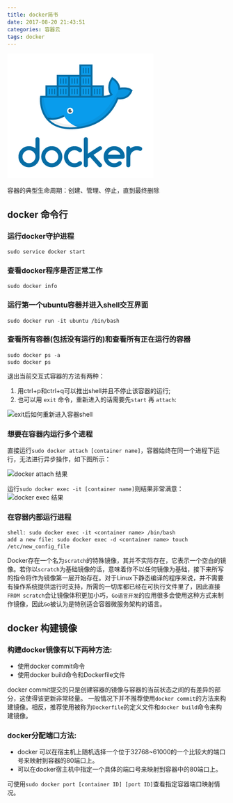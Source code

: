 ```yaml
---
title: docker简书
date: 2017-08-20 21:43:51
categories: 容器云
tags: docker
---
```

![](https://github.com/JasonRen23/imgs/raw/master/docker2.png)

容器的典型生命周期：创建、管理、停止，直到最终删除
<escape><!-- more --></escape>
## docker 命令行

### 运行docker守护进程

```
sudo service docker start
```
### 查看docker程序是否正常工作

```
sudo docker info 
```
### 运行第一个ubuntu容器并进入shell交互界面

```
sudo docker run -it ubuntu /bin/bash
```
### 查看所有容器(包括没有运行的)和查看所有正在运行的容器

```
sudo docker ps -a 
sudo docker ps
```
退出当前交互式容器的方法有两种：

1.  用ctrl+p和ctrl+q可以推出shell并且不停止该容器的运行;
2.  也可以用 `exit` 命令，重新进入的话需要先`start` 再 `attach`:

![exit后如何重新进入容器shell](https://ws1.sinaimg.cn/large/73d640f7gy1ftla1k65jfj20kx044ta4.jpg)

### 想要在容器内运行多个进程

直接运行`sudo docker attach [container name]`，容器始终在同一个进程下运行，无法进行异步操作，如下图所示：

![docker attach 结果](https://ws1.sinaimg.cn/large/73d640f7gy1ftl9vw02p6j20lf030gnx.jpg "docker attach 结果")


运行`sudo docker exec -it [container name]`则结果非常满意：![docker exec 结果](https://ws1.sinaimg.cn/large/73d640f7gy1ftl9vyiye1j20kw021jsw.jpg "docker exec 结果")

### 在容器内部运行进程

```
shell: sudo docker exec -it <container name> /bin/bash
add a new file: sudo docker exec -d <container name> touch /etc/new_config_file 
```
Docker存在一个名为`scratch`的特殊镜像，其并不实际存在，它表示一个空白的镜像。若你以`scratch`为基础镜像的话，意味着你不以任何镜像为基础，接下来所写的指令将作为镜像第一层开始存在。对于Linux下静态编译的程序来说，并不需要有操作系统提供运行时支持，所需的一切库都已经在可执行文件里了，因此直接`FROM scratch`会让镜像体积更加小巧，`Go语言开发`的应用很多会使用这种方式来制作镜像，因此`Go`被认为是特别适合容器微服务架构的语言。

## docker 构建镜像
### 构建docker镜像有以下两种方法:

*  使用docker commit命令
*  使用docker build命令和Dockerfile文件

docker commit提交的只是创建容器的镜像与容器的当前状态之间的有差异的部分，这使得该更新非常轻量。
一般情况下并不推荐使用`docker commit`的方法来构建镜像。相反，推荐使用被称为`Dockerfile`的定义文件和`docker build`命令来构建镜像。

### docker分配端口方法:

*  docker 可以在宿主机上随机选择一个位于32768~61000的一个比较大的端口号来映射到容器的80端口上。
*  可以在docker宿主机中指定一个具体的端口号来映射到容器中的80端口上。

可使用`sudo docker port [container ID] [port ID]`查看指定容器端口映射情况。

